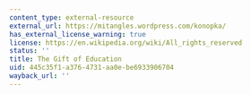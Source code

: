 ```yaml
---
content_type: external-resource
external_url: https://mitangles.wordpress.com/konopka/
has_external_license_warning: true
license: https://en.wikipedia.org/wiki/All_rights_reserved
status: ''
title: The Gift of Education
uid: 445c35f1-a376-4731-aa0e-be6933906704
wayback_url: ''
---
```

